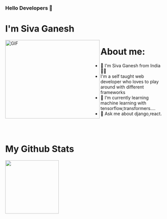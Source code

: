 ### Hello Developers 👋
# I'm Siva Ganesh

<img src="https://media.giphy.com/media/USV0ym3bVWQJJmNu3N/giphy.gif" alt="GIF" width=300 height=250 align='left'></a>   



# About me:
- 👨 I'm Siva Ganesh from India :rainbow_flag: 
-    I'm a self taught web developer who loves to play around with different frameworks
- 🌱 I’m currently learning machine learning with tensorflow,transformers....
- 💬 Ask me about django,react. 

<br/>
<br/>

# My Github Stats
<img align="center" height="170" src="https://github-readme-stats-sigma-five.vercel.app/api/top-langs/?username=user-siva&layout=compact&langs_count=16&theme=dracula"/>
